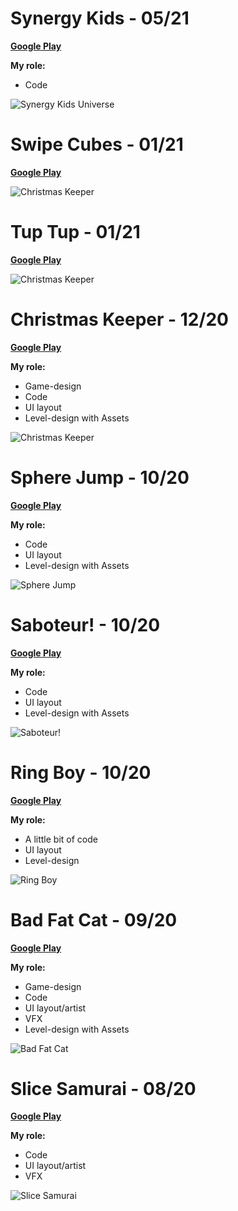 # Synergy Kids - 05/21

**[Google Play](https://play.google.com/store/apps/details?id=com.synergy.kidsuniverse)**

**My role:**
- Code

![Synergy Kids Universe](./image009.png)

# Swipe Cubes - 01/21

**[Google Play](https://play.google.com/store/apps/details?id=com.EvilepticGames.SwipeCubes)**

![Christmas Keeper](./image008.png)

# Tup Tup - 01/21

**[Google Play](https://play.google.com/store/apps/details?id=com.EvilepticGames.TupTup)**

![Christmas Keeper](./image007.png)

# Christmas Keeper - 12/20

**[Google Play](https://play.google.com/store/apps/details?id=com.ZlodeyStudios.ChristmasKeeper)**

**My role:**
- Game-design
- Code
- UI layout
- Level-design with Assets

![Christmas Keeper](./image006.png)

# Sphere Jump - 10/20

**[Google Play](https://play.google.com/store/apps/details?id=com.ZlodeyStudios.SphereJump)**

**My role:**
- Code
- UI layout
- Level-design with Assets

![Sphere Jump](./image005.png)

# Saboteur! - 10/20

**[Google Play](https://play.google.com/store/apps/details?id=com.zlodeystudios.saboteur)**

**My role:**
- Code
- UI layout
- Level-design with Assets

![Saboteur!](./image002.png)

# Ring Boy - 10/20

**[Google Play](https://play.google.com/store/apps/details?id=com.ZlodeyStudios.RingBoy)**

**My role:**
- A little bit of code
- UI layout
- Level-design

![Ring Boy](./image004.png)

# Bad Fat Cat - 09/20

**[Google Play](https://play.google.com/store/apps/details?id=com.ZlodeyStudios.BadFatCat)**

**My role:**
- Game-design
- Code
- UI layout/artist
- VFX
- Level-design with Assets

![Bad Fat Cat](./image003.png)

# Slice Samurai - 08/20

**[Google Play](https://play.google.com/store/apps/details?id=com.zlodey.SliceSamurai)**

**My role:**
- Code
- UI layout/artist
- VFX

![Slice Samurai](./image001.png)
